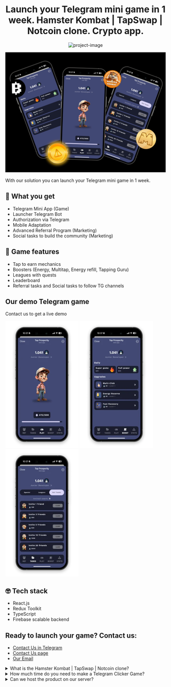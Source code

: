 <h1 align="center" id="title">Launch your Telegram mini game in 1 week. Hamster Kombat | TapSwap | Notcoin clone. Crypto app.</h1>
<p align="center"><img src="https://tma.prosperity-software.com/wp-content/uploads/2024/08/img-1.png" alt="project-image"></p>

![Hamster Kombat Clone GitHub Image](/images/hamster-kombat-clone-main-1.jpg "White Label Hamster Kombat | GitHub")

<p id="description">With our solution you can launch your Telegram mini game in 1 week. 
</p>

<h2>🚀 What you get</h2>

*   Telegram Mini App (Game)
*   Launcher Telegram Bot
*   Authorization via Telegram
*   Mobile Adaptation
*   Advanced Referral Program (Marketing)
*   Social tasks to build the community (Marketing)

<h2>🧐 Game features</h2>

*   Tap to earn mechanics
*   Boosters (Energy, Multitap, Energy refill, Tapping Guru)
*   Leagues with quests
*   Leaderboard
*   Referral tasks and Social tasks to follow TG channels

<h2>Our demo Telegram game</h2>
<p id="description">Contact us to get a live demo 
</p>


<img src="/images/hamster-kombat-clone-clicker.webp" alt="project-screenshot" width="230" height="400/">
<img src="/images/hamster-kombat-boost.webp" alt="project-screenshot" width="230" height="400/">
<img src="/images/hamster-kombat-clone-tasks.webp" alt="project-screenshot" width="230" height="400/">


<h2>🤓 Tech stack</h2>

*   React.js
*   Redux Toolkit
*   TypeScript
*   Firebase scalable backend


<h2>Ready to launch your game?  Contact us:</h2>

- <a href="https://telegram.me/ilavoshnik" target="_blank">Contact Us in Telegram</a>
- <a href="https://tma.prosperity-software.com/">Contact Us page</a>
- [Our Email](mailto:i.lavoshnyk@theprosperity.team)


<details>
  <summary>What is the Hamster Kombat | TapSwap | Notcoin clone?</summary>
  <p>Our Telegram Mini game solution - is a Package Solution of a simple Telegram Clicker Game with marketing mechanics, the goal of which is to significantly reduce the cost of community formation for Web3 projects.</p> 
  <p>The best examples of this script are NotCoin & TapSwap games</p> 
</details>

<details>
  <summary>How much time do you need to make a Telegram Clicker Game?</summary>
  <p>We can launch your game in 1 week</p>
</details>

<details>
  <summary>Can we host the product on our server?</summary>
  <p>Hosting of a production backend is handled by Firebase</p>
</details>
